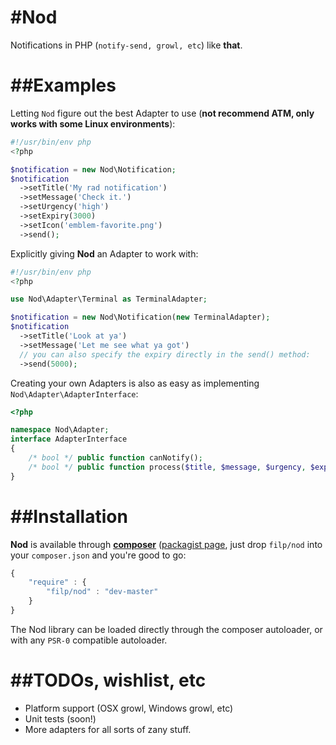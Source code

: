 #Nod
========
Notifications in PHP (`notify-send, growl, etc`) like **that**.

##Examples
============

Letting `Nod` figure out the best Adapter to use (**not recommend ATM, only works with some Linux environments**):

```php
#!/usr/bin/env php
<?php  

$notification = new Nod\Notification;
$notification
  ->setTitle('My rad notification')
  ->setMessage('Check it.')
  ->setUrgency('high')
  ->setExpiry(3000)
  ->setIcon('emblem-favorite.png')
  ->send();
```

Explicitly giving **Nod** an Adapter to work with:

```php
#!/usr/bin/env php
<?php  

use Nod\Adapter\Terminal as TerminalAdapter;

$notification = new Nod\Notification(new TerminalAdapter);
$notification
  ->setTitle('Look at ya')
  ->setMessage('Let me see what ya got')
  // you can also specify the expiry directly in the send() method:
  ->send(5000);
```

Creating your own Adapters is also as easy as implementing `Nod\Adapter\AdapterInterface`:

```php
<?php

namespace Nod\Adapter;
interface AdapterInterface
{
    /* bool */ public function canNotify();
    /* bool */ public function process($title, $message, $urgency, $expiry, $icon);
}
```

##Installation
============

**Nod** is available through **[composer](http://getcomposer.org/)** ([packagist page](http://packagist.org/packages/filp/nod), just drop `filp/nod` into your `composer.json` and you're good to go:

```javascript
{
    "require" : {
        "filp/nod" : "dev-master"
    }
}
```

The Nod library can be loaded directly through the composer autoloader, or with any `PSR-0` compatible autoloader.

##TODOs, wishlist, etc
============

* Platform support (OSX growl, Windows growl, etc)
* Unit tests (soon!)
* More adapters for all sorts of zany stuff.
